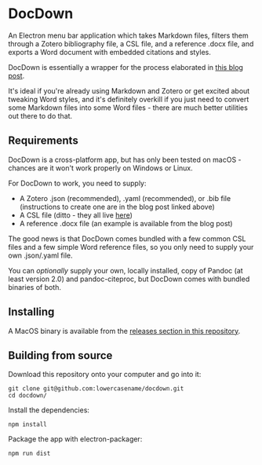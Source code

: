 # DocDown

An Electron menu bar application which takes Markdown files, filters them through a Zotero bibliography file, a CSL file, and a reference .docx file, and exports a Word document with embedded citations and styles.

DocDown is essentially a wrapper for the process elaborated in [this blog post](https://raphaelkabo.com/blog/posts/markdown-to-word/).

It's ideal if you're already using Markdown and Zotero or get excited about tweaking Word styles, and it's definitely overkill if you just need to convert some Markdown files into some Word files - there are much better utilities out there to do that.

## Requirements

DocDown is a cross-platform app, but has only been tested on macOS - chances are it won't work properly on Windows or Linux.

For DocDown to work, you need to supply:

- A Zotero .json (recommended), .yaml (recommended), or .bib file (instructions to create one are in the blog post linked above)
- A CSL file (ditto - they all live [here](https://www.zotero.org/styles))
- A reference .docx file (an example is available from the blog post)

The good news is that DocDown comes bundled with a few common CSL files and a few simple Word reference files, so you only need to supply your own .json/.yaml file.

You can _optionally_ supply your own, locally installed, copy of Pandoc (at least version 2.0) and pandoc-citeproc, but DocDown comes with bundled binaries of both.

## Installing

A MacOS binary is available from the [releases section in this repository](https://github.com/lowercasename/docdown/releases).

## Building from source

Download this repository onto your computer and go into it:

```
git clone git@github.com:lowercasename/docdown.git
cd docdown/
```

Install the dependencies:

```
npm install
```

Package the app with electron-packager:

```
npm run dist
```
